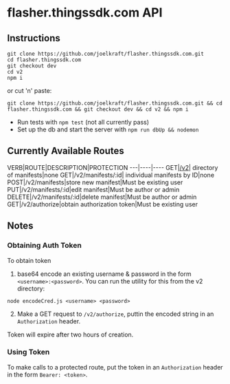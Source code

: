 # flasher.thingssdk.com API

## Instructions
```
git clone https://github.com/joelkraft/flasher.thingssdk.com.git
cd flasher.thingssdk.com
git checkout dev
cd v2
npm i
```
or cut 'n' paste:

`git clone https://github.com/joelkraft/flasher.thingssdk.com.git && cd flasher.thingssdk.com && git checkout dev && cd v2 && npm i`
* Run tests with `npm test` (not all currently pass)
* Set up the db and start the server with `npm run dbUp && nodemon`

## Currently Available Routes

VERB|ROUTE|DESCRIPTION|PROTECTION
---|----|----
GET|[/v2](http://localhost:3000/v2)|  directory of manifests|none
GET|/v2/manifests/:id| individual manifests by ID|none
POST|/v2/manifests|store new manifest|Must be existing user
PUT|/v2/manifests/:id|edit manifest|Must be author or admin
DELETE|/v2/manifests/:id|delete manifest|Must be author or admin
GET|/v2/authorize|obtain authorization token|Must be existing user


## Notes

### Obtaining Auth Token
To obtain token
1. base64 encode an existing username & password in the form `<username>:<password>`. You can run the utility for this from the v2 directory:
```
node encodeCred.js <username> <password>
```
2. Make a GET request to `/v2/authorize`, puttin the encoded string in an `Authorization` header.

Token will expire after two hours of creation.
### Using Token
To make calls to a protected route, put the token in an `Authorization` header in the form `Bearer: <token>`.
